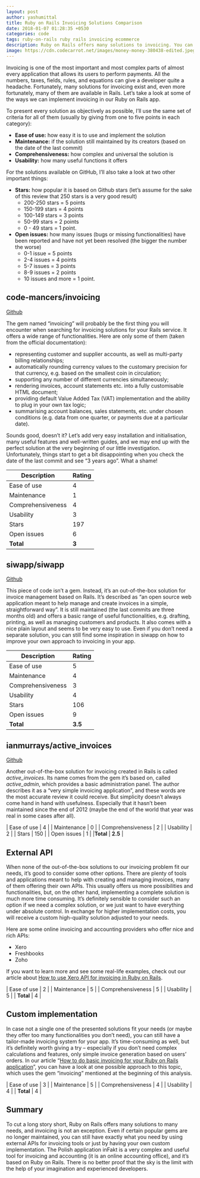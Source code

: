 ```yaml
---
layout: post
author: yashumittal
title: Ruby on Rails Invoicing Solutions Comparison
date: 2018-01-07 01:28:35 +0530
categories: code
tags: ruby-on-rails ruby rails invoicing ecommerce
description: Ruby on Rails offers many solutions to invoicing. You can use an existing product, external APIs or just have your own custom implementation.
image: https://cdn.codecarrot.net/images/money-money-380438-edited.jpeg
---
```


Invoicing is one of the most important and most complex parts of almost every application that allows its users to perform payments. All the numbers, taxes, fields, rules, and equations can give a developer quite a headache. Fortunately, many solutions for invoicing exist and, even more fortunately, many of them are available in Rails. Let’s take a look at some of the ways we can implement invoicing in our Ruby on Rails app.

To present every solution as objectively as possible, I’ll use the same set of criteria for all of them (usually by giving from one to five points in each category):

* **Ease of use:** how easy it is to use and implement the solution
* **Maintenance:** if the solution still maintained by its creators (based on the date of the last commit)
* **Comprehensiveness:** how complex and universal the solution is
* **Usability:** how many useful functions it offers

For the solutions available on GitHub, I’ll also take a look at two other important things:

* **Stars:** how popular it is based on Github stars (let’s assume for the sake of this review that 250 stars is a very good result)
	* 200-250 stars = 5 points
	* 150-199 stars = 4 points
	* 100-149 stars = 3 points
	* 50-99 stars = 2 points
	* 0 - 49 stars = 1 point.
* **Open issues:** how many issues (bugs or missing functionalities) have been reported and have not yet been resolved (the bigger the number the worse)
	* 0-1 issue = 5 points
	* 2-4 issues = 4 points
	* 5-7 issues = 3 points
	* 8-9 issues = 2 points
	* 10 issues and more = 1 point.

## code-mancers/invoicing

[Github](//github.com/code-mancers/invoicing)

The gem named “invoicing” will probably be the first thing you will encounter when searching for invoicing solutions for your Rails service. It offers a wide range of functionalities. Here are only some of them (taken from the official documentation):

* representing customer and supplier accounts, as well as multi-party billing relationships;
* automatically rounding currency values to the customary precision for that currency, e.g. based on the smallest coin in circulation;
* supporting any number of different currencies simultaneously;
* rendering invoices, account statements etc. into a fully customisable HTML document;
* providing default Value Added Tax (VAT) implementation and the ability to plug in your own tax logic;
* summarising account balances, sales statements, etc. under chosen conditions (e.g. data from one quarter, or payments due at a particular date).

Sounds good, doesn’t it? Let’s add very easy installation and initialisation, many useful features and well-written guides, and we may end up with the perfect solution at the very beginning of our little investigation. Unfortunately, things start to get a bit disappointing when you check the date of the last commit and see “3 years ago”. What a shame!

| Description | Rating |
| --- | --- |
| Ease of use | 4 |
| Maintenance | 1 |
| Comprehensiveness | 4 |
| Usability | 3 |
| Stars | 197 |
| Open issues | 6 |
|**Total** | **3** |

## siwapp/siwapp

[Github](//github.com/siwapp/siwapp)

This piece of code isn’t a gem. Instead, it’s an out-of-the-box solution for invoice management based on Rails. It’s described as “an open source web application meant to help manage and create invoices in a simple, straightforward way”. It is still maintained (the last commits are three months old) and offers a basic range of useful functionalities, e.g. drafting, printing, as well as managing customers and products. It also comes with a nice plain layout and seems to be very easy to use. Even if you don’t need a separate solution, you can still find some inspiration in siwapp on how to improve your own approach to invoicing in your app.

| Description | Rating |
| --- | --- |
| Ease of use | 5 |
| Maintenance | 4 |
| Comprehensiveness | 3 |
| Usability | 4 |
| Stars | 106 |
| Open issues | 9 |
|**Total** | **3.5** |

## ianmurrays/active_invoices

[Github](//github.com/ianmurrays/active_invoices)

Another out-of-the-box solution for invoicing created in Rails is called *active_invoices*. Its name comes from the gem it’s based on, called *active_admin*, which provides a basic administration panel. The author describes it as a “very simple invoicing application”, and these words are the most accurate review it could receive. But simplicity doesn’t always come hand in hand with usefulness. Especially that it hasn’t been maintained since the end of 2012 (maybe the end of the world that year was real in some cases after all).

| Ease of use | 4 |
| Maintenance | 0 |
| Comprehensiveness | 2 |
| Usability | 2 |
| Stars | 150 |
| Open issues | 1 |
|**Total** | **2.5** |

## External API

When none of the out-of-the-box solutions to our invoicing problem fit our needs, it’s good to consider some other options. There are plenty of tools and applications meant to help with creating and managing invoices, many of them offering their own APIs. This usually offers us more possibilities and functionalities, but, on the other hand, implementing a complete solution is much more time consuming. It’s definitely sensible to consider such an option if we need a complex solution, or we just want to have everything under absolute control. In exchange for higher implementation costs, you will receive a custom high-quality solution adjusted to your needs.

Here are some online invoicing and accounting providers who offer nice and rich APIs:

* Xero
* Freshbooks
* Zoho

If you want to learn more and see some real-life examples, check out our article about [How to use Xero API for invoicing in Ruby on Rails](/how-to-use-xero-api-for-invoicing-in-ruby-on-rails).

| Ease of use | 2 |
| Maintenance | 5 |
| Comprehensiveness | 5 |
| Usability | 5 |
| **Total** | 4 |

## Custom implementation

In case not a single one of the presented solutions fit your needs (or maybe they offer too many functionalities you don’t need), you can still have a tailor-made invoicing system for your app. It’s time-consuming as well, but it’s definitely worth giving a try – especially if you don’t need complex calculations and features, only simple invoice generation based on users’ orders. In our article “[How to do basic invoicing for your Ruby on Rails application](/how-to-do-basic-invoicing-for-your-ruby-on-rails-application)”, you can have a look at one possible approach to this topic, which uses the gem “invoicing” mentioned at the beginning of this analysis.

| Ease of use | 3 |
| Maintenance | 5 |
| Comprehensiveness | 4 |
| Usability | 4 |
| **Total** | 4 |

## Summary

To cut a long story short, Ruby on Rails offers many solutions to many needs, and invoicing is not an exception. Even if certain popular gems are no longer maintained, you can still have exactly what you need by using external APIs for invoicing tools or just by having your own custom implementation. The Polish application inFakt is a very complex and useful tool for invoicing and accounting (it is an online accounting office), and it’s based on Ruby on Rails. There is no better proof that the sky is the limit with the help of your imagination and experienced developers.
